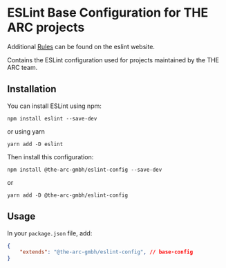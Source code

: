# ESLint Base Configuration for THE ARC projects

Additional [Rules](https://eslint.org/docs/rules/) can be found on the eslint website.

Contains the ESLint configuration used for projects maintained by the THE ARC team.

## Installation

You can install ESLint using npm:

    npm install eslint --save-dev
or using yarn

    yarn add -D eslint

Then install this configuration:

    npm install @the-arc-gmbh/eslint-config --save-dev
or

    yarn add -D @the-arc-gmbh/eslint-config

## Usage

In your `package.json` file, add:

```json
{
    "extends": "@the-arc-gmbh/eslint-config", // base-config
}
```
